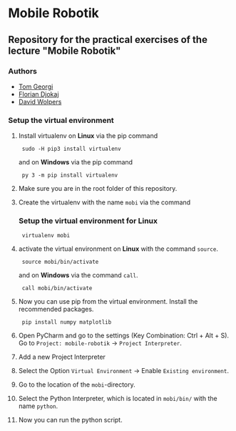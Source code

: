 # Mobile Robotik

## Repository for the practical exercises of the lecture "Mobile Robotik"

### Authors

* [Tom Georgi](https://github.com/TomGeorgi) 
* [Florian Djokaj](https://github.com/Flobolo) 
* [David Wolpers](https://github.com/da721wol)

### Setup the virtual environment

1. Install virtualenv on __Linux__ via the pip command
   
        sudo -H pip3 install virtualenv

   and on __Windows__ via the pip command

        py 3 -m pip install virtualenv

1. Make sure you are in the root folder of this repository.
2. Create the virtualenv with the name `mobi` via the command
   ### Setup the virtual environment for Linux
        virtualenv mobi

3. activate the virtual environment on __Linux__ with the command `source`.

        source mobi/bin/activate

   and on __Windows__ via the command `call`.

        call mobi/bin/activate

4. Now you can use pip from the virtual environment. Install the recommended packages.

        pip install numpy matplotlib

5. Open PyCharm and go to the settings (Key Combination: Ctrl + Alt + S). \
   Go to `Project: mobile-robotik` -> `Project Interpreter`.

6. Add a new Project Interpreter
7. Select the Option `Virtual Environment` -> Enable `Existing environment`.
8.  Go to the location of the `mobi`-directory.
9.  Select the Python Interpreter, which is located in `mobi/bin/` with the name `python`.
10. Now you can run the python script.
